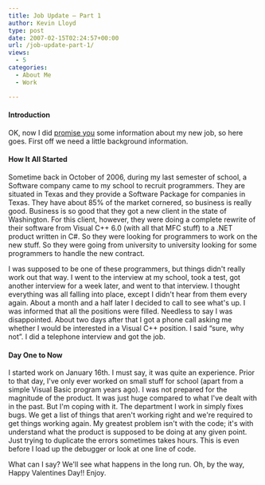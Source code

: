 ```yaml
---
title: Job Update – Part 1
author: Kevin Lloyd
type: post
date: 2007-02-15T02:24:57+00:00
url: /job-update-part-1/
views:
  - 5
categories:
  - About Me
  - Work

---
```

#### Introduction

OK, now I did [promise you][1] some information about my new job, so here goes. First off we need a little background information.

#### How It All Started

Sometime back in October of 2006, during my last semester of school, a Software company came to my school to recruit programmers. They are situated in Texas and they provide a Software Package for companies in Texas. They have about 85% of the market cornered, so business is really good. Business is so good that they got a new client in the state of Washington. For this client, however, they were doing a complete rewrite of their software from Visual C++ 6.0 (with all that MFC stuff) to a .NET product written in C#. So they were looking for programmers to work on the new stuff. So they were going from university to university looking for some programmers to handle the new contract.

I was supposed to be one of these programmers, but things didn't really work out that way. I went to the interview at my school, took a test, got another interview for a week later, and went to that interview. I thought everything was all falling into place, except I didn't hear from them every again. About a month and a half later I decided to call to see what's up. I was informed that all the positions were filled. Needless to say I was disappointed. About two days after that I got a phone call asking me whether I would be interested in a Visual C++ position. I said &#8220;sure, why not&#8221;. I did a telephone interview and got the job.

#### Day One to Now

I started work on January 16th. I must say, it was quite an experience. Prior to that day, I've only ever worked on small stuff for school (apart from a simple Visual Basic program years ago). I was not prepared for the magnitude of the product. It was just huge compared to what I've dealt with in the past. But I'm coping with it. The department I work in simply fixes bugs. We get a list of things that aren't working right and we're required to get things working again. My greatest problem isn't with the code; it's with understand what the product is supposed to be doing at any given point. Just trying to duplicate the errors sometimes takes hours. This is even before I load up the debugger or look at one line of code.

What can I say? We'll see what happens in the long run. Oh, by the way, Happy Valentines Day!! Enjoy.

 [1]: https://webdevelopment2.com/linkmania-january-18-2007/
